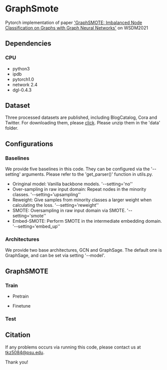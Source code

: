 # GraphSmote
Pytorch implementation of paper ['GraphSMOTE: Imbalanced Node Classification on Graphs with Graph Neural Networks']() on WSDM2021

## Dependencies
### CPU
- python3
- ipdb
- pytorch1.0
- network 2.4
- dgl-0.4.3

## Dataset
Three processed datasets are published, including BlogCatalog, Cora and Twitter. For downloading them, please [click]().
Please unzip them in the 'data' folder.

## Configurations
### Baselines
We provide five baselines in this code. They can be configured via the '--setting' arguments. Please refer to the 'get_parser()' function in utils.py.
- Oringinal model: Vanilla backbone models. '--setting='no''
- Over-sampling in raw input domain: Repeat nodes in the minority classes. '--setting='upsampling''
- Reweight: Give samples from minority classes a larger weight when calculating the loss. '--setting='reweight''
- SMOTE: Oversampling in raw input domain via SMOTE. '--setting='smote''
- Embed-SMOTE: Perform SMOTE in the intermediate embedding domain. '--setting='embed_up''

### Architectures
We provide two base architectures, GCN and GraphSage. The default one is GraphSage, and can be set via setting '--model'.

## GraphSMOTE
### Train
- Pretrain

- Finetune

### Test


## Citation


If any problems occurs via running this code, please contact us at tkz5084@psu.edu.

Thank you!


